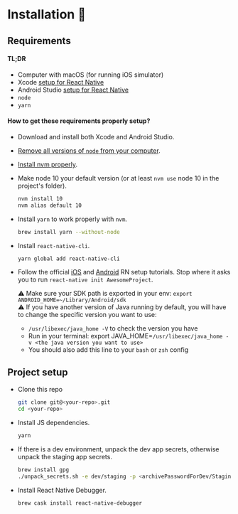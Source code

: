 # Installation 🔨

## Requirements

#### TL;DR

- Computer with macOS (for running iOS simulator)
- Xcode [setup for React Native](https://facebook.github.io/react-native/docs/getting-started#installing-dependencies)
- Android Studio [setup for React Native](https://facebook.github.io/react-native/docs/getting-started#installing-dependencies-1)
- `node`
- `yarn`

#### How to get these requirements properly setup?

- Download and install both Xcode and Android Studio.
- [Remove all versions of `node` from your computer](https://stackabuse.com/how-to-uninstall-node-js-from-mac-osx/).
- [Install nvm properly](https://github.com/creationix/nvm).
- Make node 10 your default version (or at least `nvm use` node 10 in the project's folder).

  ```sh
  nvm install 10
  nvm alias default 10
  ```

- Install `yarn` to work properly with `nvm`.
  ```sh
  brew install yarn --without-node
  ```
- Install `react-native-cli`.
  ```sh
  yarn global add react-native-cli
  ```
- Follow the official [iOS](https://facebook.github.io/react-native/docs/getting-started#installing-dependencies) and [Android](https://facebook.github.io/react-native/docs/getting-started#installing-dependencies-1) RN setup tutorials. Stop where it asks you to run `react-native init AwesomeProject`.

  ⚠️ ️️️Make sure your SDK path is exported in your env: `export ANDROID_HOME=~/Library/Android/sdk`  
  ⚠️ If you have another version of Java running by default, you will have to change the specific version you want to use:

  - `/usr/libexec/java_home -V` to check the version you have
  - Run in your terminal: export JAVA_HOME=`/usr/libexec/java_home -v <the java version you want to use>`
  - You should also add this line to your `bash` or `zsh` config

## Project setup

- Clone this repo
  ```sh
  git clone git@<your-repo>.git
  cd <your-repo>
  ```
- Install JS dependencies.
  ```sh
  yarn
  ```
- If there is a dev environment, unpack the dev app secrets, otherwise unpack the staging app secrets.
  ```sh
  brew install gpg
  ./unpack_secrets.sh -e dev/staging -p <archivePasswordForDev/Staging>
  ```
- Install React Native Debugger.
  ```sh
  brew cask install react-native-debugger
  ```
